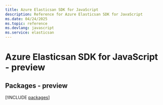 ```yaml
---
title: Azure Elasticsan SDK for JavaScript
description: Reference for Azure Elasticsan SDK for JavaScript
ms.date: 04/24/2025
ms.topic: reference
ms.devlang: javascript
ms.service: elasticsan
---
```

# Azure Elasticsan SDK for JavaScript - preview
## Packages - preview
[!INCLUDE [packages](elasticsan-index.md)]